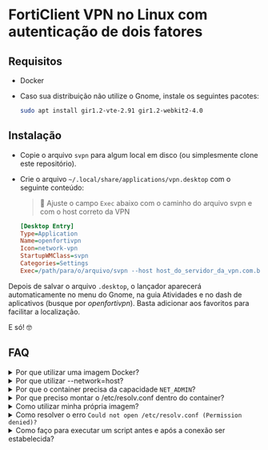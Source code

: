 # FortiClient VPN no Linux com autenticação de dois fatores

## Requisitos

- Docker
- Caso sua distribuição não utilize o Gnome, instale os seguintes pacotes:

    ```bash
    sudo apt install gir1.2-vte-2.91 gir1.2-webkit2-4.0
    ```

## Instalação

- Copie o arquivo `svpn` para algum local em disco (ou simplesmente clone este repositório).
- Crie o arquivo `~/.local/share/applications/vpn.desktop` com o seguinte conteúdo:
    > 🔴 Ajuste o campo `Exec` abaixo com o caminho do arquivo svpn e com o host correto da VPN

    ```ini
    [Desktop Entry]
    Type=Application
    Name=openfortivpn
    Icon=network-vpn
    StartupWMClass=svpn
    Categories=Settings
    Exec=/path/para/o/arquivo/svpn --host host_do_servidor_da_vpn.com.br
    ```

Depois de salvar o arquivo `.desktop`, o lançador aparecerá automaticamente no menu do Gnome, na guia Atividades e no dash de aplicativos (busque por _openfortivpn_).
Basta adicionar aos favoritos para facilitar a localização.

E só! 🤓

## FAQ

<!-- markdownlint-disable no-inline-html -->
<details>
<summary>Por que utilizar uma imagem Docker?</summary>

O suporte à autenticação com cookies via linha de comando só foi adicionado
na versão 1.18.0 do openfortivpn, que ainda não está disponível nos repositórios
das distriuições. Para evitar a cerimônia de build e instalação,
optou-se por utilizar um container Docker.
</details>

<details>
<summary>Por que utilizar --network=host?</summary>

Para a VPN funcionar, o `openfortivpn` cria uma interface `ppp` e adiciona
rotas IP estáticas à tabela de roteamento do kernel. Por exemplo, ele pode
rotear todas as conexões com destino a 172.16.0.0/12 para a interface `ppp0`.

Se não utilizássemos `--network=host`, essas rotas só funcionariam dentro do
próprio container.
</details>

<details>
<summary>
Por que o container precisa da capacidade <code>NET_ADMIN</code>?
</summary>

A _capability_ `NET_ADMIN` é um [requisito do driver `ppp`](https://git.io/Jys2R)
(é por esse motivo que o openfortivpn exige o `sudo` pra rodar fora do container).
</details>

<details>
<summary>Por que preciso montar o /etc/resolv.conf dentro do container?</summary>

Além de criar uma interface `ppp` e adicionar rotas IP, o `openfortivpn`
também precisa configurar o DNS para que o cliente possa acessar os domínios
da rede sob a VPN.
</details>

<details>
<summary>Como utilizar minha própria imagem?</summary>

Clone este repositório e construa a imagem:

```bash
docker build -t localhost/saml-vpn:latest .
```

No arquivo `.desktop` de inicialização, ajuste o campo `Exec` passando
o parâmetro `--image=localhost/saml-vpn:latest`.

</details>

<details>
<summary>Como resolver o erro <code>Could not open /etc/resolv.conf (Permission denied)?</code></summary>

A flag `--drop-cap=ALL` passada ao `docker-run` remove todas as permissões do
container, inclusive a capacidade de alterar arquivos cujo o dono seja diferente
de seu usuário.
Se você recebeu esse erro, significa que o arquivo `/etc/resolve.conf` teve
seu proprietário alterado. Para reverter, execute:

```bash
sudo chown root:root /etc/resolv.conf
```

</details>

<details>
<summary>
Como faço para executar um script antes e após a conexão ser estabelecida?
</summary>

Como o `pppd` está rodando dentro do container, os scripts em `/etc/pppd`
não serão executados no host. Uma alternativa é utilizar regras do `udev`:

```text
# /etc/udev/rules.d/99-meus-scripts-up-down.rules
ACTION=="add", SUBSYSTEM=="net", KERNEL=="ppp0", RUN+="/bin/touch /var/log/openfortivpn.start"
ACTION=="remove", SUBSYSTEM=="net", KERNEL=="ppp0", RUN+="/bin/touch /var/log/openfortivpn.end"
```

</details>
